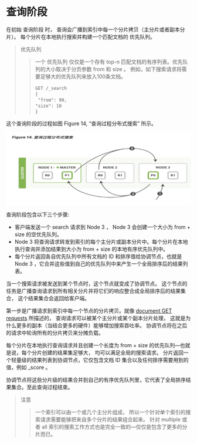#  查询阶段   
在初始 查询阶段 时， 查询会广播到索引中每一个分片拷贝（主分片或者副本分片）。 
每个分片在本地执行搜索并构建一个匹配文档的 优先队列。    
> 优先队列  
>> 一个 优先队列 仅仅是一个存有 top-n 匹配文档的有序列表。优先队列的大小取决于分页参数 from 和 size 。
>> 例如，如下搜索请求将需要足够大的优先队列来放入100条文档。   
>>  ``` 
>> GET /_search
>> {
>>   "from": 90, 
>> "size": 10 
>> }
>> ```     
这个查询阶段的过程如图 Figure 14, “查询过程分布式搜索” 所示。    

<img src="./images/figure_14.png" width = "800" height = "200" 
alt="查询过程分布式搜索" align=center />  

查询阶段包含以下三个步骤:

 - 客户端发送一个 search 请求到 Node 3 ， Node 3 会创建一个大小为 from + size 的空优先队列。     
 - Node 3 将查询请求转发到索引的每个主分片或副本分片中。每个分片在本地执行查询并添加结果到大小为 from + size 的本地有序优先队列中。    
 - 每个分片返回各自优先队列中所有文档的 ID 和排序值给协调节点，也就是 Node 3 ，它合并这些值到自己的优先队列中来产生一个全局排序后的结果列表。   
 
当一个搜索请求被发送到某个节点时，这个节点就变成了协调节点。 这个节点的任务是广播查询请求到所有相关分片并将它们的响应整合成全局排序后的结果集合，
这个结果集合会返回给客户端。

第一步是广播请求到索引中每一个节点的分片拷贝。就像 [document GET requests](https://www.elastic.co/guide/cn/elasticsearch/guide/current/distrib-read.html)
 所描述的， 
查询请求可以被某个主分片或某个副本分片处理， 这就是为什么更多的副本（当结合更多的硬件）能够增加搜索吞吐率。 
协调节点将在之后的请求中轮询所有的分片拷贝来分摊负载。

每个分片在本地执行查询请求并且创建一个长度为 from + size 的优先队列—也就是说，每个分片创建的结果集足够大，
均可以满足全局的搜索请求。 分片返回一个轻量级的结果列表到协调节点，它仅包含文档 ID 集合以及任何排序需要用到的值，例如 _score 。

协调节点将这些分片级的结果合并到自己的有序优先队列里，它代表了全局排序结果集合。至此查询过程结束。
> 注意   
>> 一个索引可以由一个或几个主分片组成， 所以一个针对单个索引的搜索请求需要能够把来自多个分片的结果组合起来。 
>> 针对 multiple 或者 all 索引的搜索工作方式也是完全一致的—​仅仅是包含了更多的分片而已。   
